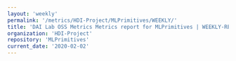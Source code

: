 ```yaml
---
layout: 'weekly'
permalink: '/metrics/HDI-Project/MLPrimitives/WEEKLY/'
title: 'DAI Lab OSS Metrics Metrics report for MLPrimitives | WEEKLY-REPORT-2020-02-02'
organization: 'HDI-Project'
repository: 'MLPrimitives'
current_date: '2020-02-02'
---
```

